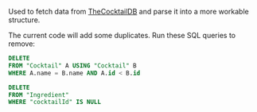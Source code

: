 Used to fetch data from [TheCocktailDB](https://www.thecocktaildb.com/) and parse it into a more workable structure.

The current code will add some duplicates. Run these SQL queries to remove:
```sql
DELETE
FROM "Cocktail" A USING "Cocktail" B
WHERE A.name = B.name AND A.id < B.id

DELETE
FROM "Ingredient"
WHERE "cocktailId" IS NULL
```
